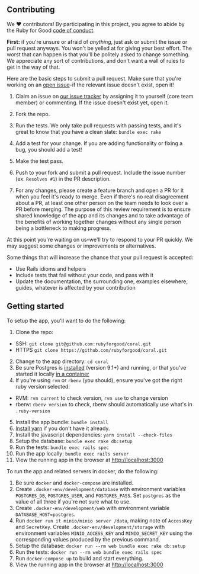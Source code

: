 ## Contributing

We ♥ contributors! By participating in this project, you agree to abide by the Ruby for Good [code of conduct].

**First:** if you're unsure or afraid of *anything*, just ask or submit the issue or pull request anyways. You won't be yelled at for giving your best effort. The worst that can happen is that you'll be politely asked to change something. We appreciate any sort of contributions, and don't want a wall of rules to get in the way of that.

[code of conduct]: https://github.com/rubyforgood/code-of-conduct

Here are the basic steps to submit a pull request. Make sure that you're working on an [open issue]–if the relevant issue doesn't exist, open it!

[open issue]: https://github.com/rubyforgood/coral/issues

1. Claim an issue on [our issue tracker][open issue] by assigning it to yourself (core team member) or commenting. If the issue doesn't exist yet, open it.

2. Fork the repo.

3. Run the tests. We only take pull requests with passing tests, and it's great to know that you have a clean slate: `bundle exec rake`

4. Add a test for your change. If you are adding functionality or fixing a  bug, you should add a test!

5. Make the test pass.

6. Push to your fork and submit a pull request. Include the issue number (ex. `Resolves #1`) in the PR description.

7. For any changes, please create a feature branch and open a PR for it when you feel it's ready to merge. Even if there's no real disagreement about a PR, at least one other person on the team needs to look over a PR before merging. The purpose of this review requirement is to ensure shared knowledge of the app and its changes and to take advantage of the benefits of working together changes without any single person being a bottleneck to making progress.

At this point you're waiting on us–we'll try to respond to your PR quickly. We may suggest some changes or improvements or alternatives.

Some things that will increase the chance that your pull request is accepted:

* Use Rails idioms and helpers
* Include tests that fail without your code, and pass with it
* Update the documentation, the surrounding one, examples elsewhere, guides, whatever is affected by your contribution

## Getting started

To setup the app, you'll want to do the following:

1. Clone the repo:
  - SSH: `git clone git@github.com:rubyforgood/coral.git`
  - HTTPS `git clone https://github.com/rubyforgood/coral.git`
2. Change to the app directory: `cd coral`
3. Be sure Postgres is [installed](https://www.postgresql.org/download/) (version 9.1+) and running, or that you've started it locally [in a container](https://hub.docker.com/_/postgres)
4. If you're using `rvm` or `rbenv` (you should), ensure you've got the right ruby version selected:
  - RVM: `rvm current` to check version, `rvm use` to change version
  - rbenv: `rbenv version` to check, rbenv should automatically use what's in `.ruby-version`
5. Install the app bundle: `bundle install`
6. [Install yarn](https://yarnpkg.com/lang/en/docs/install/#mac-stable) if you don't have it already.
7. Install the javascript dependencies: `yarn install --check-files`
8. Setup the database: `bundle exec rake db:setup`
9. Run the tests: `bundle exec rails spec`
10. Run the app locally: `bundle exec rails server`
11. View the running app in the browser at [http://localhost:3000](http://localhost:3000)

To run the app and related servers in docker, do the following:

1. Be sure `docker` and `docker-compose` are installed.
2. Create `.docker-env/development/database` with environment variables `POSTGRES_DB`, `POSTGRES_USER`, and `POSTGRES_PASS`. Set `postgres` as the value of all three if you're not sure what to use.
3. Create `.docker-env/development/web` with environment variable `DATABASE_HOST=postgres`.
4. Run `docker run it minio/minio server /data`, making note of `AccessKey` and `SecretKey`. Create `.docker-env/development/storage` with environment variables `MINIO_ACCESS_KEY` and `MINIO_SECRET_KEY` using the corresponding values produced by the previous command.
5. Setup the database: `docker run --rm web bundle exec rake db:setup`
6. Run the tests: `docker run --rm web bundle exec rails spec`
7. Run `docker-compose up` to build and start everything.
8. View the running app in the browser at [http://localhost:3000](http://localhost:3000)
